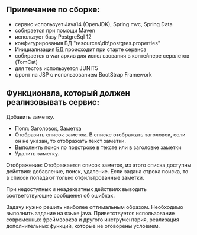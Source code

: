 Примечание по сборке:
-
- сервис использует Java14 (OpenJDK), Spring mvc, Spring Data 
- собирается при помощи Maven
- использует базу PostgreSql 12
- конфигурирования БД "resources\db\postgres.properties"
- Инициализация БД происходит при старте сервиса
- собирается в war архив для использования в контейнере сервлетов (TomCat)
- для тестов используется JUNIT5
- фронт на JSP с использованием BootStrap Framework  
 

Функционала, который должен реализовывать сервис:
-
Добавить заметку. 
- Поля: Заголовок, Заметка
- Отобразить список заметок. В списке отображать заголовок, если он не указан, то отображать текст заметки.
- Выполнить поиск по подстроке в тексте или в заголовке заметки
- Удалить заметку.

Отображение:
Отображается список заметок, из этого списка доступны действия: добавление, поиск, удаление. Если задана строка поиска, то в список попадают только отфильтрованные заметки.

При недоступных и неадекватных действиях выводить соответствующие сообщения об ошибках.

Задачу нужно решить наиболее оптимальным образом. Необходимо выполнить задание на языке java. Приветствуется использование современных фреймворков и другого инструментария, реализация дополнительных функций, которые не оговорены условием.